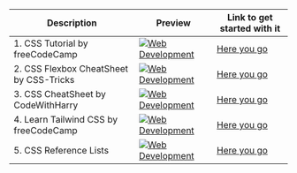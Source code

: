 |Description | Preview   | Link to get started with it   |
| ------------ | ------------ | ------------ |
| 1. CSS Tutorial by freeCodeCamp | [![Web Development](https://ik.imagekit.io/1cw2zpbjy/OSWH/FCC.png?ik-sdk-version=javascript-1.4.3&updatedAt=1670222534503 "Web Development")](https://www.youtube.com/watch?v=OXGznpKZ_sA&t=14272s&ab_channel=freeCodeCamp.org)| [Here you go](https://www.youtube.com/watch?v=OXGznpKZ_sA&t=14272s&ab_channel=freeCodeCamp.org)
| 2. CSS Flexbox CheatSheet by CSS-Tricks | [![Web Development](https://ik.imagekit.io/gaba/css-tricks-e1394062740966.png?updatedAt=1678565916889)](https://css-tricks.com/snippets/css/a-guide-to-flexbox/)| [Here you go](https://css-tricks.com/snippets/css/a-guide-to-flexbox/)
| 3. CSS CheatSheet by CodeWithHarry | [![Web Development](https://user-images.githubusercontent.com/97666287/213903726-821d972f-6cb7-448b-9d7b-2db91bfed3d9.png)](https://www.codewithharry.com/blogpost/css-cheatsheet/)| [Here you go](https://www.codewithharry.com/blogpost/css-cheatsheet/)
| 4. Learn Tailwind CSS by freeCodeCamp | [![Web Development](https://ik.imagekit.io/1cw2zpbjy/OSWH/FCC.png?ik-sdk-version=javascript-1.4.3&updatedAt=1670222534503 "Web Development")](https://www.youtube.com/watch?v=ft30zcMlFao&ab_channel=freeCodeCamp.org)| [Here you go](https://www.youtube.com/watch?v=ft30zcMlFao&ab_channel=freeCodeCamp.org)
| 5. CSS Reference Lists | [![Web Development](https://i.ibb.co/XLrckKf/pull-req-change-res.png "WebDevelopment")](https://www.w3schools.com/cssref/index.php)| [Here you go](https://www.w3schools.com/cssref/index.php)
